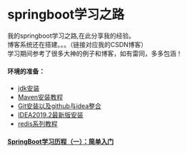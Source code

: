 # springboot学习之路
我的springboot学习之路,在此分享我的经验。  
博客系统还在搭建。。。（链接对应我的CSDN博客）  
学习期间参考了很多大神的例子和博客，如有雷同，多多包涵！
#### 环境的准备：
- [jdk安装](https://blog.csdn.net/RabbitInTheGrass/article/details/101846666)
- [Maven安装教程](https://blog.csdn.net/RabbitInTheGrass/article/details/101836678)
- [Git安装以及github与idea整合](https://blog.csdn.net/RabbitInTheGrass/article/details/102331947)
- [IDEA2019.2最新版安装](https://blog.csdn.net/RabbitInTheGrass/article/details/101839121)
- [redis系列教程]()
#### [SpringBoot学习历程（一）：简单入门](https://blog.csdn.net/RabbitInTheGrass/article/details/101691657)
